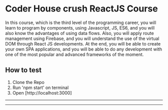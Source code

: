 # Coder House crush ReactJS Course

In this course, which is the third level of the programming career, you will learn to program by components, using Javascript, JS, ES6, and you will also know the advantages of using data flows. Also, you will apply route management using Firebase, and you will understand the use of the virtual DOM through React JS developments. At the end, you will be able to create your own SPA applications, and you will be able to do any development with one of the most popular and advanced frameworks of the moment.

## How to test

1. Clone the Repo
2. Run 'npm start' on terminal
3. Open [http://localhost:3000]

---

---

